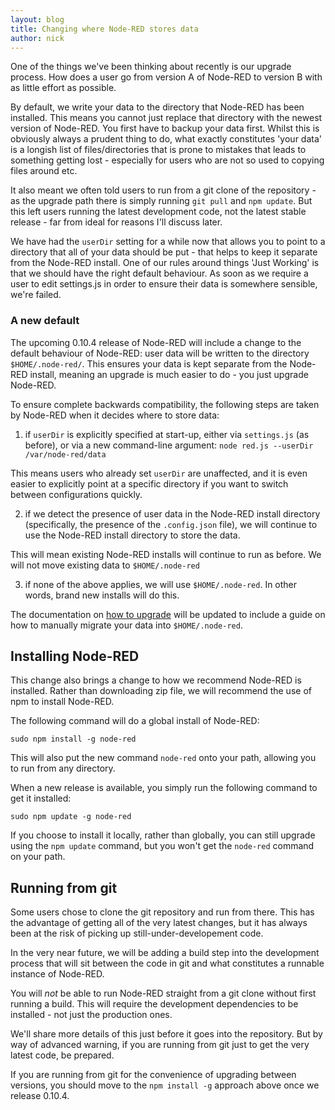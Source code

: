 ```yaml
---
layout: blog
title: Changing where Node-RED stores data
author: nick
---
```


One of the things we've been thinking about recently is our upgrade process.
How does a user go from version A of Node-RED to version B with as little effort as possible.

By default, we write your data to the directory that Node-RED has been installed. This means you cannot just replace that directory with the newest version of Node-RED. You first have to backup your data first. Whilst this is obviously always a prudent thing to do, what exactly constitutes 'your data' is a longish list of files/directories that is prone to mistakes that leads to something getting lost - especially for users who are not so used to copying files around etc.

It also meant we often told users to run from a git clone of the repository - as the upgrade path there is simply running `git pull` and `npm update`. But this left users running the latest development code, not the latest stable release - far from ideal for reasons I'll discuss later.

We have had the `userDir` setting for a while now that allows you to point to a directory that all of your data should be put - that helps to keep it separate from the Node-RED install. One of our rules around things 'Just Working' is that we should have the right default behaviour. As soon as we require a user to edit settings.js in order to ensure their data is somewhere sensible, we're failed.

### A new default

The upcoming 0.10.4 release of Node-RED will include a change to the default behaviour of Node-RED: user data will be written to the directory `$HOME/.node-red/`. This ensures your data is kept separate from the Node-RED install, meaning an upgrade is much easier to do - you just upgrade Node-RED.


To ensure complete backwards compatibility, the following steps are taken by Node-RED when it decides where to store data:

 1. if `userDir` is explicitly specified at start-up, either via `settings.js` (as before), or via a new command-line argument:  `node red.js --userDir /var/node-red/data`

  This means users who already set `userDir` are unaffected, and it is even easier to explicitly point at a specific directory if you want to switch between configurations quickly.

 2. if we detect the presence of user data in the Node-RED install directory (specifically, the presence of the `.config.json` file), we will continue to use the Node-RED install directory to store the data.

  This will mean existing Node-RED installs will continue to run as before. We will not move existing data to `$HOME/.node-red`

 3. if none of the above applies, we will use `$HOME/.node-red`. In other words, brand new installs will do this.

The documentation on [how to upgrade](http://nodered.org/docs/getting-started/upgrading.html) will be updated to include a guide on how to manually migrate your data into `$HOME/.node-red`.


## Installing Node-RED


This change also brings a change to how we recommend Node-RED is installed. Rather than downloading zip file, we will recommend the use of npm to install Node-RED.

The following command will do a global install of Node-RED:

    sudo npm install -g node-red

This will also put the new command `node-red` onto your path, allowing you to run from any directory.

When a new release is available, you simply run the following command to get it installed:

    sudo npm update -g node-red


If you choose to install it locally, rather than globally, you can still upgrade using the `npm update` command, but you won't get the `node-red` command on your path.


## Running from git

Some users chose to clone the git repository and run from there. This has the advantage of getting all of the very latest changes, but it has always been at the risk of picking up still-under-developement code.

In the very near future, we will be adding a build step into the development process that will sit between the code in git and what constitutes a runnable instance of Node-RED.

You will _not_ be able to run Node-RED straight from a git clone without first running a build. This will require the development dependencies to be installed - not just the production ones.

We'll share more details of this just before it goes into the repository. But by way of advanced warning, if you are running from git just to get the very latest code, be prepared.

If you are running from git for the convenience of upgrading between versions, you should move to the `npm install -g` approach above once we release 0.10.4.
